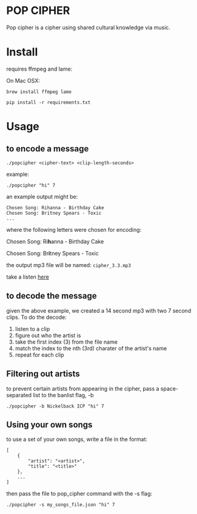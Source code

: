 # POP CIPHER

Pop cipher is a cipher using shared cultural knowledge via music.

# Install

requires ffmpeg and lame:

On Mac OSX:
```
brew install ffmpeg lame
```

```
pip install -r requirements.txt
```

# Usage

## to encode a message
```
./popcipher <cipher-text> <clip-length-seconds>
```

example:

```
./popcipher "hi" 7
```

an example output might be:

```
Chosen Song: Rihanna - Birthday Cake
Chosen Song: Britney Spears - Toxic
...
```

where the following letters were chosen for encoding:

Chosen Song: Ri**h**anna - Birthday Cake

Chosen Song: Br**i**tney Spears - Toxic

the output mp3 file will be named: `cipher_3.3.mp3`

take a listen [here](https://raw.githubusercontent.com/rushton/pop-cipher/master/cipher_3.3.mp3)

## to decode the message

given the above example, we created a 14 second mp3 with two 7 second clips. To do the decode:
1. listen to a clip
2. figure out who the artist is
3. take the first index (3) from the file name
4. match the index to the nth (3rd) charater of the artist's name
5. repeat for each clip

## Filtering out artists

to prevent certain artists from appearing in the cipher, pass a space-separated list to the banlist flag, -b

```
./popcipher -b Nickelback ICP "hi" 7
```

## Using your own songs

to use a set of your own songs, write a file in the format:
```
[
    {
        "artist": "<artist>",
        "title": "<title>"
    },
    ...
]
```

then pass the file to pop_cipher command with the -s flag:
```
./popcipher -s my_songs_file.json "hi" 7
```
